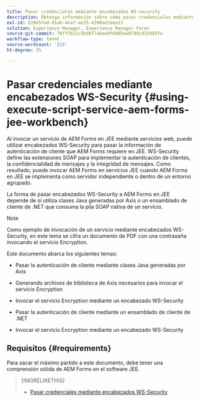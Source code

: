 ```yaml
---
title: Pasar credenciales mediante encabezados WS-security
description: Obtenga información sobre cómo pasar credenciales mediante encabezados WS-security
exl-id: 519d57ad-81ab-4caf-ae25-4390ae2eee13
solution: Experience Manager, Experience Manager Forms
source-git-commit: 76fffb11c56dbf7ebee9f6805ae0799cd32985fe
workflow-type: tm+mt
source-wordcount: '215'
ht-degree: 2%

---
```


# Pasar credenciales mediante encabezados WS-Security {#using-execute-script-service-aem-forms-jee-workbench}

Al invocar un servicio de AEM Forms en JEE mediante servicios web, puede utilizar encabezados WS-Security para pasar la información de autenticación de cliente que AEM Forms requiere en JEE. WS-Security define las extensiones SOAP para implementar la autenticación de clientes, la confidencialidad de mensajes y la integridad de mensajes. Como resultado, puede invocar AEM Forms en servicios JEE cuando AEM Forms en JEE se implementa como servidor independiente o dentro de un entorno agrupado.

La forma de pasar encabezados WS-Security a AEM Forms en JEE depende de si utiliza clases Java generadas por Axis o un ensamblado de cliente de .NET que consuma la pila SOAP nativa de un servicio.

>[!NOTE]
>
>Como ejemplo de invocación de un servicio mediante encabezados WS-Security, en este tema se cifra un documento de PDF con una contraseña invocando el servicio Encryption.

Este documento abarca los siguientes temas:

* Pasar la autenticación de cliente mediante clases Java generadas por Axis

* Generando archivos de biblioteca de Axis necesarios para invocar el servicio Encryption

* Invocar el servicio Encryption mediante un encabezado WS-Security

* Pasar la autenticación de cliente mediante un ensamblado de cliente de .NET

* Invocar el servicio Encryption mediante un encabezado WS-Security


## Requisitos  {#requirements}

Para sacar el máximo partido a este documento, debe tener una comprensión sólida de AEM Forms en el software JEE.

>[!MORELIKETHIS]
>
>* [Pasar credenciales mediante encabezados WS-Security](assets/passing-credentials-using-ws-security-headers.pdf)
